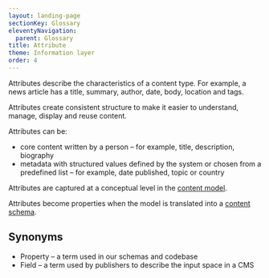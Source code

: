 ```yaml
---
layout: landing-page
sectionKey: Glossary
eleventyNavigation:
  parent: Glossary
title: Attribute
theme: Information layer
order: 4
---
```

Attributes describe the characteristics of a content type. For example, a news article has a title, summary, author, date, body, location and tags. 

Attributes create consistent structure to make it easier to understand, manage, display and reuse content.

Attributes can be:

+ core content written by a person – for example, title, description, biography 
+ metadata with structured values defined by the system or chosen from a predefined list – for example, date published, topic or country 

Attributes are captured at a conceptual level in the [content model](/glossary/content-model). 

Attributes become properties when the model is translated into a [content schema](/glossary/content-schema). 

## Synonyms

+ Property – a term used in our schemas and codebase
+ Field – a term used by publishers to describe the input space in a CMS